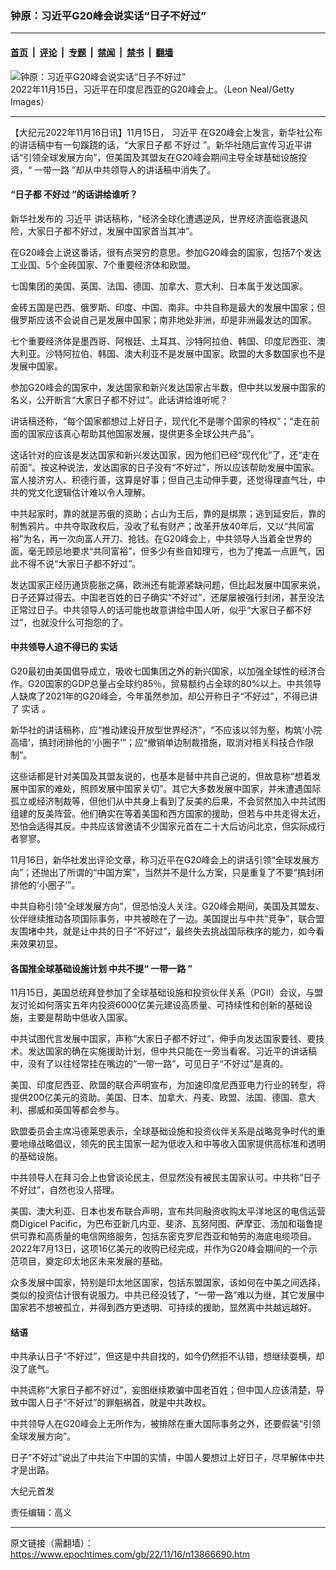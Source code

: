 ### 钟原：习近平G20峰会说实话“日子不好过”

---

#### [首页](../../../..?n13866690) &nbsp;|&nbsp; [评论](../../../../../epoch-comment?n13866690) &nbsp;|&nbsp; [专题](../../../../../epoch-special?n13866690) &nbsp;|&nbsp; [禁闻](../../../../../epoch-news?n13866690) &nbsp;|&nbsp; [禁书](../../../../../books?n13866690) &nbsp;|&nbsp; [翻墙](https://github.com/gfw-breaker/nogfw/blob/master/README.md?n13866690)


<div><img alt="钟原：习近平G20峰会说实话“日子不好过”" class="attachment-djy_600_400 size-djy_600_400 wp-post-image" src="https://i.epochtimes.com/assets/uploads/2022/11/id13866699-GettyImages-1441553105-600x400.jpg"/>
<div class="caption">
 2022年11月15日，习近平在印度尼西亚的G20峰会上。（Leon Neal/Getty Images）
</div></div><hr/><div class="post_content" id="artbody" itemprop="articleBody">
 <!-- article content begin -->
 <p>
  【大纪元2022年11月16日讯】11月15日，
  <ok href="https://www.epochtimes.com/gb/tag/%E4%B9%A0%E8%BF%91%E5%B9%B3.html">
   习近平
  </ok>
  在G20峰会上发言，新华社公布的讲话稿中有一句蹊跷的话，“大家日子都
  <ok href="https://www.epochtimes.com/gb/tag/%E4%B8%8D%E5%A5%BD%E8%BF%87.html">
   不好过
  </ok>
  ”。新华社随后宣传习近平讲话“引领全球发展方向”，但美国及其盟友在G20峰会期间主导全球基础设施投资，“
  <ok href="https://www.epochtimes.com/gb/tag/%E4%B8%80%E5%B8%A6%E4%B8%80%E8%B7%AF.html">
   一带一路
  </ok>
  ”却从中共领导人的讲话稿中消失了。
 </p>
 <h4>
  “日子都
  <ok href="https://www.epochtimes.com/gb/tag/%E4%B8%8D%E5%A5%BD%E8%BF%87.html">
   不好过
  </ok>
  ”的话讲给谁听？
 </h4>
 <p>
  新华社发布的
  <ok href="https://www.epochtimes.com/gb/tag/%E4%B9%A0%E8%BF%91%E5%B9%B3.html">
   习近平
  </ok>
  讲话稿称，“经济全球化遭遇逆风，世界经济面临衰退风险，大家日子都不好过，发展中国家首当其冲”。
 </p>
 <p>
  在G20峰会上说这番话，很有点哭穷的意思。参加G20峰会的国家，包括7个发达工业国、5个金砖国家、7个重要经济体和欧盟。
 </p>
 <p>
  七国集团的美国、英国、法国、德国、加拿大、意大利、日本属于发达国家。
 </p>
 <p>
  金砖五国是巴西、俄罗斯、印度、中国、南非。中共自称是最大的发展中国家；但俄罗斯应该不会说自己是发展中国家；南非地处非洲，却是非洲最发达的国家。
 </p>
 <p>
  七个重要经济体是墨西哥、阿根廷、土耳其、沙特阿拉伯、韩国、印度尼西亚、澳大利亚。沙特阿拉伯、韩国、澳大利亚不是发展中国家。欧盟的大多数国家也不是发展中国家。
 </p>
 <p>
  参加G20峰会的国家中，发达国家和新兴发达国家占半数，但中共以发展中国家的名义，公开断言“大家日子都不好过”。此话讲给谁听呢？
 </p>
 <p>
  讲话稿还称，“每个国家都想过上好日子，现代化不是哪个国家的特权”；“走在前面的国家应该真心帮助其他国家发展，提供更多全球公共产品”。
 </p>
 <p>
  这话针对的应该是发达国家和新兴发达国家，因为他们已经“现代化”了，还“走在前面”。按这种说法，发达国家的日子没有“不好过”，所以应该帮助发展中国家。富人接济穷人、积德行善，这算是好事；但自己主动伸手要，还觉得理直气壮，中共的党文化逻辑估计难以令人理解。
 </p>
 <p>
  中共起家时，靠的就是苏俄的资助；占山为王后，靠的是绑票；逃到延安后，靠的制售鸦片。中共夺取政权后，没收了私有财产；改革开放40年后，又以“共同富裕”为名，再一次向富人开刀、抢钱。在G20峰会上，中共领导人当着全世界的面，毫无顾忌地要求“共同富裕”，但多少有些自知理亏，也为了掩盖一点匪气，因此不得不说“大家日子都不好过”。
 </p>
 <p>
  发达国家正经历通货膨胀之痛，欧洲还有能源紧缺问题，但比起发展中国家来说，日子还算过得去。中国老百姓的日子确实“不好过”，还屡屡被强行封闭，甚至没法正常过日子。中共领导人的话可能也故意讲给中国人听，似乎“大家日子都不好过”，也就没什么可抱怨的了。
 </p>
 <h4>
  中共领导人迫不得已的
  <ok href="https://www.epochtimes.com/gb/tag/%E5%AE%9E%E8%AF%9D.html">
   实话
  </ok>
 </h4>
 <p>
  G20最初由美国倡导成立，吸收七国集团之外的新兴国家，以加强全球性的经济合作。G20国家的GDP总量占全球约85％，贸易额约占全球的80%以上。中共领导人缺席了2021年的G20峰会，今年虽然参加，却公开称日子“不好过”，不得已讲了
  <ok href="https://www.epochtimes.com/gb/tag/%E5%AE%9E%E8%AF%9D.html">
   实话
  </ok>
  。
 </p>
 <p>
  新华社的讲话稿称，应“推动建设开放型世界经济”，“不应该以邻为壑，构筑‘小院高墙’，搞封闭排他的‘小圈子’”；应“撤销单边制裁措施，取消对相关科技合作限制”。
 </p>
 <p>
  这些话都是针对美国及其盟友说的，也基本是替中共自己说的，但故意称“想着发展中国家的难处，照顾发展中国家关切”。其它大多数发展中国家，并未遭遇国际孤立或经济制裁等，但他们从中共身上看到了反美的后果，不会贸然加入中共试图组建的反美阵营。他们确实在等着美国和西方国家的援助，但若与中共走得太近，恐怕会适得其反。中共应该曾邀请不少国家元首在二十大后访问北京，但实际成行者寥寥。
 </p>
 <p>
  11月16日，新华社发出评论文章，称习近平在G20峰会上的讲话引领“全球发展方向”；还抛出了所谓的“中国方案”，当然并不是什么方案，只是重复了不要“搞封闭排他的‘小圈子’”。
 </p>
 <p>
  中共自称引领“全球发展方向”，但恐怕没人关注。G20峰会期间，美国及其盟友、伙伴继续推动各项国际事务，中共被晾在了一边。美国提出与中共“竞争”，联合盟友围堵中共，就是让中共的日子“不好过”，最终失去挑战国际秩序的能力，如今看来效果初显。
 </p>
 <h4>
  各国推全球基础设施计划 中共不提“
  <ok href="https://www.epochtimes.com/gb/tag/%E4%B8%80%E5%B8%A6%E4%B8%80%E8%B7%AF.html">
   一带一路
  </ok>
  ”
 </h4>
 <p>
  11月15日，美国总统拜登参加了全球基础设施和投资伙伴关系（PGII）会议，与盟友讨论如何落实五年内投资6000亿美元建设高质量、可持续性和创新的基础设施，主要是帮助中低收入国家。
 </p>
 <p>
  中共试图代言发展中国家，声称“大家日子都不好过”，伸手向发达国家要钱、要技术。发达国家的确在实施援助计划，但中共只能在一旁当看客。习近平的讲话稿中，没有了以往经常挂在嘴边的“一带一路”，可见日子“不好过”是真的。
 </p>
 <p>
  美国、印度尼西亚、欧盟的联合声明宣布，为加速印度尼西亚电力行业的转型，将提供200亿美元的资助。美国、日本、加拿大、丹麦、欧盟、法国、德国、意大利、挪威和英国等都会参与。
 </p>
 <p>
  欧盟委员会主席冯德莱恩表示，全球基础设施和投资伙伴关系是战略竞争时代的重要地缘战略倡议，领先的民主国家一起为低收入和中等收入国家提供高标准和透明的基础设施。
 </p>
 <p>
  中共领导人在拜习会上也曾谈论民主，但显然没有被民主国家认可。中共称“日子不好过”，自然也没人搭理。
 </p>
 <p>
  美国、澳大利亚、日本也发布联合声明，宣布共同融资收购太平洋地区的电信运营商Digicel Pacific，为巴布亚新几内亚、斐济、瓦努阿图、萨摩亚、汤加和瑙鲁提供可靠和高质量的电信网络服务，包括东密克罗尼西亚和帕劳的海底电缆项目。2022年7月13日，这项16亿美元的收购已经完成，并作为G20峰会期间的一个示范项目，奠定印太地区未来发展的基础。
 </p>
 <p>
  众多发展中国家，特别是印太地区国家，包括东盟国家，该如何在中美之间选择，类似的投资估计很有说服力。中共已经没钱了，“一带一路”难以为继，其它发展中国家若不想被孤立，并得到西方更透明、可持续的援助，显然离中共越远越好。
 </p>
 <h4>
  结语
 </h4>
 <p>
  中共承认日子“不好过”，但这是中共自找的，如今仍然拒不认错，想继续耍横，却没了底气。
 </p>
 <p>
  中共谎称“大家日子都不好过”，妄图继续欺骗中国老百姓；但中国人应该清楚，导致中国人日子“不好过”的罪魁祸首，就是中共政权。
 </p>
 <p>
  中共领导人在G20峰会上无所作为，被排除在重大国际事务之外，还要假装“引领全球发展方向”。
 </p>
 <p>
  日子“不好过”说出了中共治下中国的实情，中国人要想过上好日子，尽早解体中共才是出路。
 </p>
 <p>
  大纪元首发
 </p>
 <p>
  责任编辑：高义
 </p>
 <!-- article content end -->
 <div id="below_article_ad">
 </div>
</div>


---

原文链接（需翻墙）：https://www.epochtimes.com/gb/22/11/16/n13866690.htm